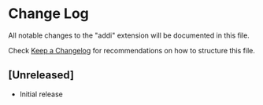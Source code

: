 # Change Log

All notable changes to the "addi" extension will be documented in this file.

Check [Keep a Changelog](http://keepachangelog.com/) for recommendations on how to structure this file.

## [Unreleased]

- Initial release